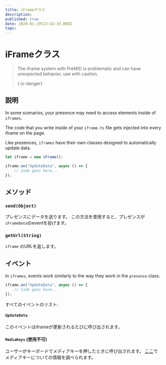 ```yaml
---
title: iFrameクラス
description:
published: true
date: 2020-01-19T23:42:33.008Z
tags:
---
```


# iFrameクラス
> The iframe system with PreMiD is problematic and can have unexpected behavior, use with caution. 
> 
> {.is-danger}

## 説明

In some scenarios, your presence may need to access elements inside of `iframes`.

The code that you write inside of your `iframe.ts` file gets injected into every iframe on the page.

Like presences, `iframes` have their own classes designed to automatically update data.

```typescript
let iframe = new iFrame();

iframe.on("UpdateData", async () => {
    // Code goes here...
});
```

## メソッド

### `send(Object)`
プレゼンスにデータを送ります。 この方法を使用すると、プレゼンスが`iFrameData`のeventを投げます。

### `getUrl(String)`
`iframe` のURLを返します。

## イベント
In `iframes`, events work similarly to the way they work in the `presence` class.

```typescript
iframe.on("UpdateData", async () => {
    // Code goes here...
});
```

すべてのイベントのリスト:

#### `UpdateData`

このイベントはiframeが更新されるたびに呼び出されます。

#### `MediaKeys` (使用不可)

ユーザーがキーボードでメディアキーを押したときに呼び出されます。 [ここ](/dev/presence/class#mediakeys)でメディアキーについての情報を調べられます。